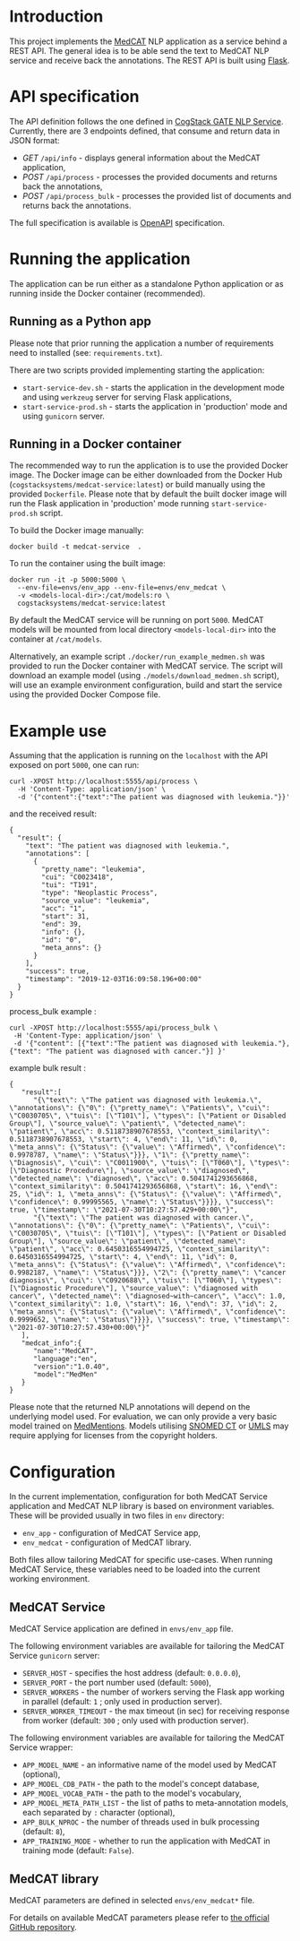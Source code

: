 # Introduction

This project implements the [MedCAT](https://github.com/CogStack/MedCAT/) NLP application as a service behind a REST API. The general idea is to be able send the text to MedCAT NLP service and receive back the annotations. The REST API is built using [Flask](https://flask.palletsprojects.com/).


# API specification

The API definition follows the one defined in [CogStack GATE NLP Service](https://github.com/CogStack/gate-nlp-service/). Currently, there are 3 endpoints defined, that consume and return data in JSON format:
- *GET* `/api/info` - displays general information about the MedCAT application,
- *POST* `/api/process` - processes the provided documents and returns back the annotations,
- *POST* `/api/process_bulk` - processes the provided list of documents and returns back the annotations.

The full specification is available is [OpenAPI](https://github.com/CogStack/gate-nlp-service/tree/devel/api-specs) specification.


# Running the application

The application can be run either as a standalone Python application or as running inside the Docker container (recommended).

## Running as a Python app

Please note that prior running the application a number of requirements need to installed (see: `requirements.txt`).

There are two scripts provided implementing starting the application:
- `start-service-dev.sh` - starts the application in the development mode and using `werkzeug` server for serving Flask applications,
- `start-service-prod.sh` - starts the application in 'production' mode and using `gunicorn` server.

## Running in a Docker container

The recommended way to run the application is to use the provided Docker image. The Docker image can be either downloaded from the Docker Hub (`cogstacksystems/medcat-service:latest`) or build manually using the provided `Dockerfile`. 
Please note that by default the built docker image will run the Flask application in 'production' mode running `start-service-prod.sh` script.

To build the Docker image manually:

`docker build -t medcat-service  .`

To run the container using the built image:

```
docker run -it -p 5000:5000 \
  --env-file=envs/env_app --env-file=envs/env_medcat \
  -v <models-local-dir>:/cat/models:ro \
  cogstacksystems/medcat-service:latest
```

By default the MedCAT service will be running on port `5000`. MedCAT models will be mounted from local directory `<models-local-dir>` into the container at `/cat/models`. 

Alternatively, an example script `./docker/run_example_medmen.sh` was provided to run the Docker container with MedCAT service. The script will download an example model (using `./models/download_medmen.sh` script), will use an example environment configuration, build and start the service using the provided Docker Compose file.


# Example use

Assuming that the application is running on the `localhost` with the API exposed on port `5000`, one can run:
```
curl -XPOST http://localhost:5555/api/process \
  -H 'Content-Type: application/json' \
  -d '{"content":{"text":"The patient was diagnosed with leukemia."}}'
```

and the received result:
```
{
  "result": {
    "text": "The patient was diagnosed with leukemia.",
    "annotations": [
      {
        "pretty_name": "leukemia",
        "cui": "C0023418",
        "tui": "T191",
        "type": "Neoplastic Process",
        "source_value": "leukemia",
        "acc": "1",
        "start": 31,
        "end": 39,
        "info": {},
        "id": "0",
        "meta_anns": {}
      }
    ],
    "success": true,
    "timestamp": "2019-12-03T16:09:58.196+00:00"
  }
}
```

process_bulk example :

```
curl -XPOST http://localhost:5555/api/process_bulk \
 -H 'Content-Type: application/json' \
 -d '{"content": [{"text":"The patient was diagnosed with leukemia."}, {"text": "The patient was diagnosed with cancer."}] }'
```

example bulk result : 

```
{
   "result":[
      "{\"text\": \"The patient was diagnosed with leukemia.\", \"annotations\": {\"0\": {\"pretty_name\": \"Patients\", \"cui\": \"C0030705\", \"tuis\": [\"T101\"], \"types\": [\"Patient or Disabled Group\"], \"source_value\": \"patient\", \"detected_name\": \"patient\", \"acc\": 0.5118738907678553, \"context_similarity\": 0.5118738907678553, \"start\": 4, \"end\": 11, \"id\": 0, \"meta_anns\": {\"Status\": {\"value\": \"Affirmed\", \"confidence\": 0.9978787, \"name\": \"Status\"}}}, \"1\": {\"pretty_name\": \"Diagnosis\", \"cui\": \"C0011900\", \"tuis\": [\"T060\"], \"types\": [\"Diagnostic Procedure\"], \"source_value\": \"diagnosed\", \"detected_name\": \"diagnosed\", \"acc\": 0.5041741293656868, \"context_similarity\": 0.5041741293656868, \"start\": 16, \"end\": 25, \"id\": 1, \"meta_anns\": {\"Status\": {\"value\": \"Affirmed\", \"confidence\": 0.99995565, \"name\": \"Status\"}}}}, \"success\": true, \"timestamp\": \"2021-07-30T10:27:57.429+00:00\"}",
      "{\"text\": \"The patient was diagnosed with cancer.\", \"annotations\": {\"0\": {\"pretty_name\": \"Patients\", \"cui\": \"C0030705\", \"tuis\": [\"T101\"], \"types\": [\"Patient or Disabled Group\"], \"source_value\": \"patient\", \"detected_name\": \"patient\", \"acc\": 0.6450316554994725, \"context_similarity\": 0.6450316554994725, \"start\": 4, \"end\": 11, \"id\": 0, \"meta_anns\": {\"Status\": {\"value\": \"Affirmed\", \"confidence\": 0.9982187, \"name\": \"Status\"}}}, \"2\": {\"pretty_name\": \"cancer diagnosis\", \"cui\": \"C0920688\", \"tuis\": [\"T060\"], \"types\": [\"Diagnostic Procedure\"], \"source_value\": \"diagnosed with cancer\", \"detected_name\": \"diagnosed~with~cancer\", \"acc\": 1.0, \"context_similarity\": 1.0, \"start\": 16, \"end\": 37, \"id\": 2, \"meta_anns\": {\"Status\": {\"value\": \"Affirmed\", \"confidence\": 0.9999652, \"name\": \"Status\"}}}}, \"success\": true, \"timestamp\": \"2021-07-30T10:27:57.430+00:00\"}"
   ],
   "medcat_info":{
      "name":"MedCAT",
      "language":"en",
      "version":"1.0.40",
      "model":"MedMen"
   }
}
```


Please note that the returned NLP annotations will depend on the underlying model used. For evaluation, we can only provide a very basic model trained on [MedMentions](https://github.com/chanzuckerberg/MedMentions). Models utilising [SNOMED CT](https://www.england.nhs.uk/digitaltechnology/digital-primary-care/snomed-ct/) or [UMLS](https://www.nlm.nih.gov/research/umls/index.html) may require applying for licenses from the copyright holders.


# Configuration

In the current implementation, configuration for both MedCAT Service application and MedCAT NLP library is based on environment variables. These will be provided usually in two files in `env` directory:
- `env_app` - configuration of MedCAT Service app,
- `env_medcat` - configuration of MedCAT library.

Both files allow tailoring MedCAT for specific use-cases. When running MedCAT Service, these variables need to be loaded into the current working environment.

## MedCAT Service
MedCAT Service application are defined in `envs/env_app` file.

The following environment variables are available for tailoring the MedCAT Service `gunicorn` server:
- `SERVER_HOST` - specifies the host address (default: `0.0.0.0`),
- `SERVER_PORT` - the port number used (default: `5000`),
- `SERVER_WORKERS` - the number of workers serving the Flask app working in parallel (default: `1` ; only used in production server).
- `SERVER_WORKER_TIMEOUT` - the max timeout (in sec) for receiving response from worker (default: `300` ; only used with production server).

The following environment variables are available for tailoring the MedCAT Service wrapper:
- `APP_MODEL_NAME` - an informative name of the model used by MedCAT (optional), 
- `APP_MODEL_CDB_PATH` - the path to the model's concept database,
- `APP_MODEL_VOCAB_PATH` - the path to the model's vocabulary,
- `APP_MODEL_META_PATH_LIST` - the list of paths to meta-annotation models, each separated by `:` character (optional),
- `APP_BULK_NPROC` - the number of threads used in bulk processing (default: `8`),
- `APP_TRAINING_MODE` - whether to run the application with MedCAT in training mode (default: `False`).


## MedCAT library
MedCAT parameters are defined in selected `envs/env_medcat*`  file. 

For details on available MedCAT parameters please refer to [the official GitHub repository](https://github.com/CogStack/MedCAT/).
